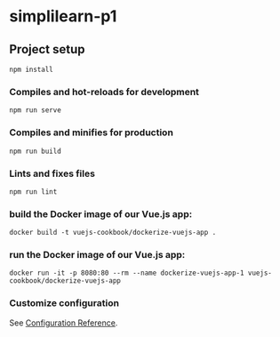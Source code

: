 # simplilearn-p1

## Project setup
```
npm install
```

### Compiles and hot-reloads for development
```
npm run serve
```

### Compiles and minifies for production
```
npm run build
```

### Lints and fixes files
```
npm run lint
```

###  build the Docker image of our Vue.js app:
```
docker build -t vuejs-cookbook/dockerize-vuejs-app .
```

###  run the Docker image of our Vue.js app:
```
docker run -it -p 8080:80 --rm --name dockerize-vuejs-app-1 vuejs-cookbook/dockerize-vuejs-app
```

### Customize configuration
See [Configuration Reference](https://cli.vuejs.org/config/).
